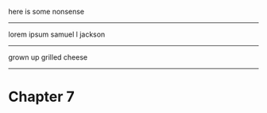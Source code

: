 here is some nonsense

---

lorem ipsum samuel l jackson

---

grown up grilled cheese


---
# Chapter 7
